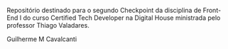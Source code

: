 Repositório destinado para o segundo Checkpoint da disciplina de Front-End I do curso Certified Tech Developer na Digital House ministrada pelo professor Thiago Valadares.

Guilherme M Cavalcanti